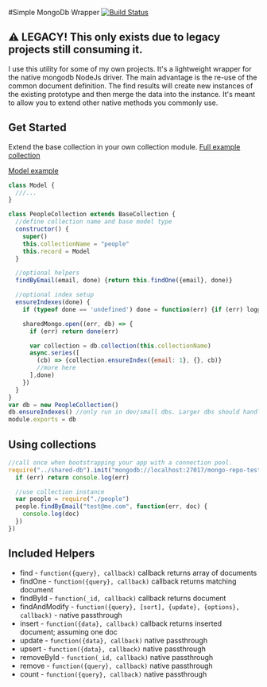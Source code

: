 #Simple MongoDb Wrapper
[![Build Status](https://travis-ci.org/IWSLLC/mongo-repo.svg?branch=master)](https://travis-ci.org/IWSLLC/mongo-repo)

## ⚠️ LEGACY! This only exists due to legacy projects still consuming it.

I use this utility for some of my own projects. It's a lightweight wrapper for the native mongodb NodeJs driver. The main advantage is the re-use of the common document definition. The find results will create new instances of the existing prototype and then merge the data into the instance. It's meant to allow you to extend other native methods you commonly use.

## Get Started
Extend the base collection in your own collection module. [Full example collection](./examples/collection-people.js)

[Model example](./examples/model-person.js)

```javascript
class Model {
  ///...
}

class PeopleCollection extends BaseCollection {
  //define collection name and base model type
  constructor() {
    super()
    this.collectionName = "people"
    this.record = Model
  }

  //optional helpers
  findByEmail(email, done) {return this.findOne({email}, done)}

  //optional index setup
  ensureIndexes(done) {
    if (typeof done == 'undefined') done = function(err) {if (err) logger.log(err)}

    sharedMongo.open((err, db) => {
      if (err) return done(err)

      var collection = db.collection(this.collectionName)
      async.series([
        (cb) => {collection.ensureIndex({email: 1}, {}, cb)}
        //more here
      ],done)
    })
  }
}
var db = new PeopleCollection()
db.ensureIndexes() //only run in dev/small dbs. Larger dbs should handle indexes more delicately.
module.exports = db
```

## Using collections
```javascript
//call once when bootstrapping your app with a connection pool.
require("../shared-db").init("mongodb://localhost:27017/mongo-repo-test", (err) => {
  if (err) return console.log(err)

  //use collection instance
  var people = require("./people")
  people.findByEmail("test@me.com", function(err, doc) {
    console.log(doc)
  })
})
```

## Included Helpers
 - find          - `function({query}, callback)` callback returns array of documents
 - findOne       - `function({query}, callback)` callback returns matching document
 - findById      - `function(_id, callback)` callback returns document
 - findAndModify - `function({query}, [sort], {update}, {options}, callback)` - native passthrough
 - insert        - `function({data}, callback)`  callback returns inserted document; assuming one doc
 - update        - `function({data}, callback)`  native passthrough
 - upsert        - `function({data}, callback)`  native passthrough
 - removeById    - `function(_id, callback)` native passthrough
 - remove        - `function({query}, callback)` native passthrough
 - count         - `function({query}, callback)` native passthrough
